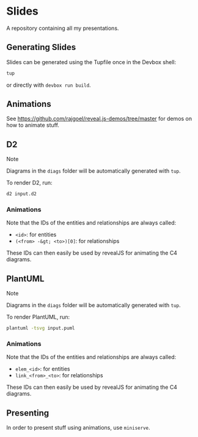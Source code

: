 # Slides

A repository containing all my presentations.

## Generating Slides

Slides can be generated using the Tupfile once in the Devbox shell:

```bash
tup
```

or directly with `devbox run build`.

## Animations

See https://github.com/rajgoel/reveal.js-demos/tree/master for demos on how to animate stuff.

## D2

> [!NOTE]
> Diagrams in the `diags` folder will be automatically generated with `tup`.

To render D2, run:

```bash
d2 input.d2
```

### Animations

Note that the IDs of the entities and relationships are always called:

- `<id>`: for entities
- `(<from> -&gt; <to>)[0]`: for relationships

These IDs can then easily be used by revealJS for animating the C4 diagrams.

## PlantUML

> [!NOTE]
> Diagrams in the `diags` folder will be automatically generated with `tup`.

To render PlantUML, run:

```bash
plantuml -tsvg input.puml
```

### Animations

Note that the IDs of the entities and relationships are always called:

- `elem_<id>`: for entities
- `link_<from>_<to>`: for relationships

These IDs can then easily be used by revealJS for animating the C4 diagrams.

## Presenting

In order to present stuff using animations, use `miniserve`.
